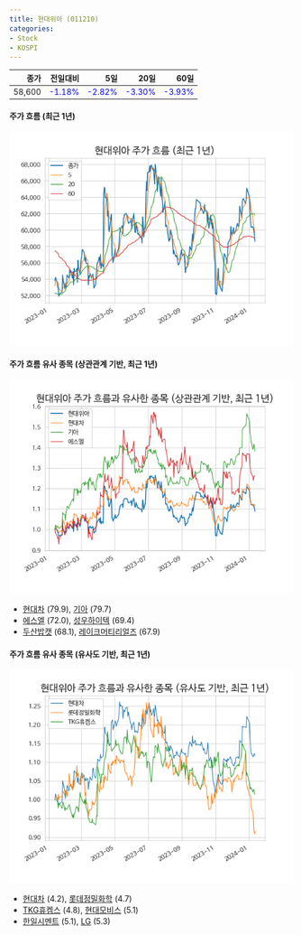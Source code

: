 ```yaml
---
title: 현대위아 (011210)
categories:
- Stock
- KOSPI
---
```


|종가|전일대비|5일|20일|60일|
|---:|-------:|--:|---:|---:|
|58,600|<span style="color: blue">-1.18%</span>|<span style="color: blue">-2.82%</span>|<span style="color: blue">-3.30%</span>|<span style="color: blue">-3.93%</span>|

<!-- more -->

#### 주가 흐름 (최근 1년)
![011210](/assets/images/stock/011210.png)


#### 주가 흐름 유사 종목 (상관관계 기반, 최근 1년)
![011210](/assets/images/stock/011210_corr.png)
- [현대차](/005380/) (79.9), [기아](/000270/) (79.7)
- [에스엘](/005850/) (72.0), [성우하이텍](/015750/) (69.4)
- [두산밥캣](/241560/) (68.1), [레이크머티리얼즈](/281740/) (67.9)


#### 주가 흐름 유사 종목 (유사도 기반, 최근 1년)
![011210](/assets/images/stock/011210_sim.png)
- [현대차](/005380/) (4.2), [롯데정밀화학](/004000/) (4.7)
- [TKG휴켐스](/069260/) (4.8), [현대모비스](/012330/) (5.1)
- [한일시멘트](/300720/) (5.1), [LG](/003550/) (5.3)